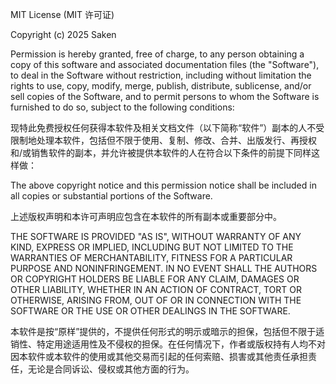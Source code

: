 MIT License (MIT 许可证)

Copyright (c) 2025 Saken

Permission is hereby granted, free of charge, to any person obtaining a copy
of this software and associated documentation files (the "Software"), to deal
in the Software without restriction, including without limitation the rights
to use, copy, modify, merge, publish, distribute, sublicense, and/or sell
copies of the Software, and to permit persons to whom the Software is
furnished to do so, subject to the following conditions:

现特此免费授权任何获得本软件及相关文档文件（以下简称“软件”）副本的人不受限制地处理本软件，包括但不限于使用、复制、修改、合并、出版发行、再授权和/或销售软件的副本，并允许被提供本软件的人在符合以下条件的前提下同样这样做：

The above copyright notice and this permission notice shall be included in all
copies or substantial portions of the Software.

上述版权声明和本许可声明应包含在本软件的所有副本或重要部分中。

THE SOFTWARE IS PROVIDED "AS IS", WITHOUT WARRANTY OF ANY KIND, EXPRESS OR
IMPLIED, INCLUDING BUT NOT LIMITED TO THE WARRANTIES OF MERCHANTABILITY,
FITNESS FOR A PARTICULAR PURPOSE AND NONINFRINGEMENT. IN NO EVENT SHALL THE
AUTHORS OR COPYRIGHT HOLDERS BE LIABLE FOR ANY CLAIM, DAMAGES OR OTHER
LIABILITY, WHETHER IN AN ACTION OF CONTRACT, TORT OR OTHERWISE, ARISING FROM,
OUT OF OR IN CONNECTION WITH THE SOFTWARE OR THE USE OR OTHER DEALINGS IN THE
SOFTWARE.

本软件是按“原样”提供的，不提供任何形式的明示或暗示的担保，包括但不限于适销性、特定用途适用性及不侵权的担保。在任何情况下，作者或版权持有人均不对因本软件或本软件的使用或其他交易而引起的任何索赔、损害或其他责任承担责任，无论是合同诉讼、侵权或其他方面的行为。
